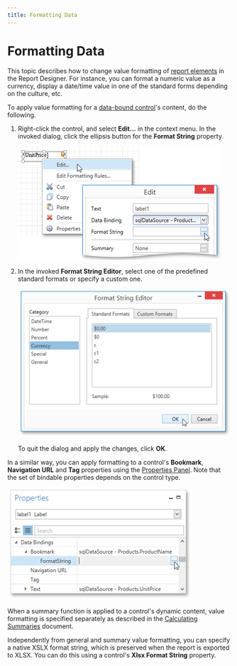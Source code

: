 ```yaml
---
title: Formatting Data
---
```

# Formatting Data
This topic describes how to change value formatting of [report elements](../../../../../../interface-elements-for-desktop/articles/report-designer/report-designer-for-wpf/report-elements/report-controls.md) in the Report Designer. For instance, you can format a numeric value as a currency, display a date/time value in one of the standard forms depending on the culture, etc.

To apply value formatting for a [data-bound control](../../../../../../interface-elements-for-desktop/articles/report-designer/report-designer-for-wpf/creating-reports/providing-data/binding-report-controls-to-data.md)'s content, do the following.
1. Right-click the control, and select **Edit...** in the context menu. In the invoked dialog, click the ellipsis button for the **Format String** property.
	
	![EUD_WpfReportDersigner_Formatting_1](../../../../../images/Img123603.png)
2. In the invoked **Format String Editor**, select one of the predefined standard formats or specify a custom one.
	
	![EUD_WpfReportDersigner_Formatting_2](../../../../../images/Img123604.png)
	
	To quit the dialog and apply the changes, click **OK**.

In a similar way, you can apply formatting to a control's **Bookmark**, **Navigation URL** and **Tag** properties using the [Properties Panel](../../../../../../interface-elements-for-desktop/articles/report-designer/report-designer-for-wpf/interface-elements/properties-panel.md). Note that the set of bindable properties depends on the control type.

![EUD_WpfReportDersigner_Formatting_3](../../../../../images/Img123607.png)

When a summary function is applied to a control's dynamic content, value formatting is specified separately as described in the [Calculating Summaries](../../../../../../interface-elements-for-desktop/articles/report-designer/report-designer-for-wpf/creating-reports/shaping-data/calculating-summaries.md) document.

Independently from general and summary value formatting, you can specify a native XSLX format string, which is preserved when the report is exported to XLSX. You can do this using a control's **Xlsx Format String** property.